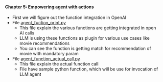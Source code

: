 #### Chapter 5: Empowering agent with actions
* First we will figure out the function integration in OpenAI 
* File [agent_fuction_print.py](agent_function_print_only/agent_function_print_only.py)
  * This file explain the various functions are getting integrated in open AI calls
  * LLM is using these functions as plugin for various use cases like movie recommendations
  * You can see the function is getting match for recommendation of movie with mandatory param
* File [agent_function_actual_call.py](agent_function_calling_with_sample_function/agent_function_actual_call.py)
  * This file explain the actual function call
  * File have sample python function, which will be use for invocation of LLM agent
